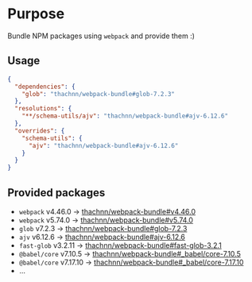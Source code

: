 # Purpose

Bundle NPM packages using `webpack` and provide them :)

## Usage

```json
{
  "dependencies": {
    "glob": "thachnn/webpack-bundle#glob-7.2.3"
  },
  "resolutions": {
    "**/schema-utils/ajv": "thachnn/webpack-bundle#ajv-6.12.6"
  },
  "overrides": {
    "schema-utils": {
      "ajv": "thachnn/webpack-bundle#ajv-6.12.6"
    }
  }
}
```

## Provided packages

- `webpack` v4.46.0 -> [thachnn/webpack-bundle#v4.46.0](../../tree/v4.46.0)
- `webpack` v5.74.0 -> [thachnn/webpack-bundle#v5.74.0](../../tree/v5.74.0)
- `glob` v7.2.3 -> [thachnn/webpack-bundle#glob-7.2.3](../../tree/glob-7.2.3)
- `ajv` v6.12.6 -> [thachnn/webpack-bundle#ajv-6.12.6](../../tree/ajv-6.12.6)
- `fast-glob` v3.2.11 -> [thachnn/webpack-bundle#fast-glob-3.2.1](../../tree/fast-glob-3.2.1)
- `@babel/core` v7.10.5 -> [thachnn/webpack-bundle#\_babel/core-7.10.5](../../tree/_babel/core-7.10.5)
- `@babel/core` v7.17.10 -> [thachnn/webpack-bundle#\_babel/core-7.17.10](../../tree/_babel/core-7.17.10)
- ...
